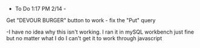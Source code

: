  - To Do 1:17 PM 2/14 -

Get "DEVOUR BURGER" button to work - fix the "Put" query

-I have no idea why this isn't working.  I ran it in mySQL workbench just fine but no matter what I do I can't get it to work through javascript